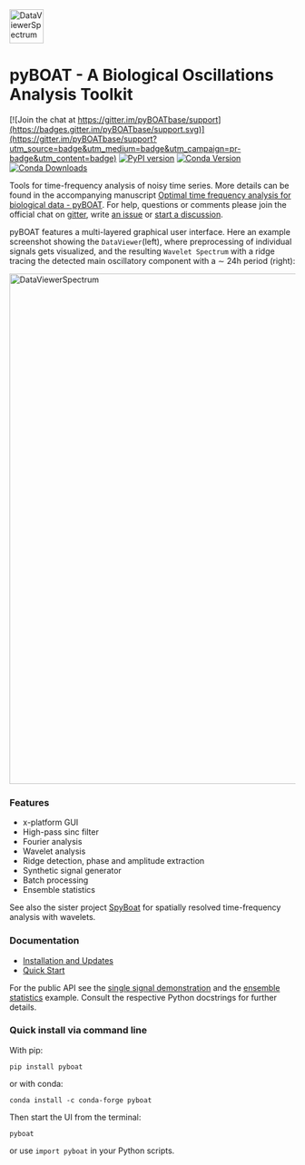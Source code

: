 <img src="./doc/assets/logo_circ128x128.png" alt="DataViewerSpectrum" width="60"/>


# pyBOAT - A Biological Oscillations Analysis Toolkit ##

[![Join the chat at https://gitter.im/pyBOATbase/support](https://badges.gitter.im/pyBOATbase/support.svg)](https://gitter.im/pyBOATbase/support?utm_source=badge&utm_medium=badge&utm_campaign=pr-badge&utm_content=badge) 
[![PyPI version](https://badge.fury.io/py/pyboat.svg)](https://badge.fury.io/py/pyboat)
[![Conda Version](https://img.shields.io/conda/vn/conda-forge/pyboat.svg)](https://anaconda.org/conda-forge/pyboat)
[![Conda Downloads](https://img.shields.io/conda/dn/conda-forge/pyboat.svg)](https://anaconda.org/conda-forge/pyboat) 

Tools for time-frequency analysis of noisy time series. More details can be found in the
accompanying manuscript [Optimal time frequency analysis for biological data - pyBOAT](https://biorxiv.org/cgi/content/short/2020.04.29.067744v3). For help, questions or comments please join the official chat on [gitter](https://gitter.im/pyBOATbase/support), write [an issue](https://github.com/tensionhead/pyBOAT/issues) or [start a discussion](https://github.com/tensionhead/pyBOAT/discussions).

pyBOAT features a multi-layered graphical user interface. Here an example screenshot showing the `DataViewer`(left), where preprocessing of individual signals gets visualized, and the resulting `Wavelet Spectrum` with a ridge tracing the detected  main oscillatory component with a  $\sim$ 24h period (right):

<img src="./doc/assets/DataViewerSpectrum.png" alt="DataViewerSpectrum" width="900"/>

### Features ###

* x-platform GUI
* High-pass sinc filter
* Fourier analysis
* Wavelet analysis 
* Ridge detection, phase and amplitude extraction
* Synthetic signal generator
* Batch processing
* Ensemble statistics

See also the sister project [SpyBoat](https://github.com/tensionhead/spyBOAT) for spatially resolved time-frequency analysis with wavelets.

### Documentation

- [Installation and Updates](./doc/install.md)
- [Quick Start](./doc/guide.md)

For the public API see the [single signal demonstration](./scripting_demo.py) and the [ensemble statistics](./ensemble_demo.py) example. Consult the respective Python docstrings for further details.

### Quick install via command line

With pip:

```pip install pyboat```

or with conda:

```conda install -c conda-forge pyboat```

Then start the UI from the terminal:

```pyboat```

or use `import pyboat` in your Python scripts.
